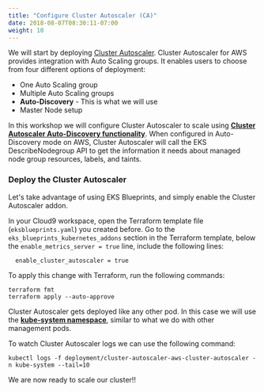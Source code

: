 ```yaml
---
title: "Configure Cluster Autoscaler (CA)"
date: 2018-08-07T08:30:11-07:00
weight: 10
---
```


We will start by deploying [Cluster Autoscaler](https://github.com/kubernetes/autoscaler/tree/master/cluster-autoscaler). Cluster Autoscaler for AWS provides integration with Auto Scaling groups. It enables users to choose from four different options of deployment:

* One Auto Scaling group
* Multiple Auto Scaling groups
* **Auto-Discovery** - This is what we will use
* Master Node setup

In this workshop we will configure Cluster Autoscaler to scale using **[Cluster Autoscaler Auto-Discovery functionality](https://github.com/kubernetes/autoscaler/blob/master/cluster-autoscaler/FAQ.md)**. When configured in Auto-Discovery mode on AWS, Cluster Autoscaler will call the EKS DescribeNodegroup API to get the information it needs about managed node group resources, labels, and taints. 

### Deploy the Cluster Autoscaler
Let's take advantage of using EKS Blueprints, and simply enable the Cluster Autoscaler addon.

In your Cloud9 workspace, open the Terraform template file (`eksblueprints.yaml`) you created before. Go to the `eks_blueprints_kubernetes_addons` section in the Terraform template, below the `enable_metrics_server = true` line, include the following lines:

```  
  enable_cluster_autoscaler = true
```

To apply this change with Terraform, run the following commands:

```
terraform fmt
terraform apply --auto-approve
```

Cluster Autoscaler gets deployed like any other pod. In this case we will use the **[kube-system namespace](https://kubernetes.io/docs/concepts/overview/working-with-objects/namespaces/)**, similar to what we do with other management pods.

To watch Cluster Autoscaler logs we can use the following command:

```
kubectl logs -f deployment/cluster-autoscaler-aws-cluster-autoscaler -n kube-system --tail=10
```

We are now ready to scale our cluster!!